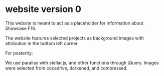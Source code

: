 # website version 0

This website is meant to act as a placeholder for information about Showcase F16.

The website features selected projects as background images with attribution in the bottom left corner

For posterity:

We use parallax with stellar.js, and other functions through jQuery.
Images were selected from cocadrive, darkened, and compressed.

